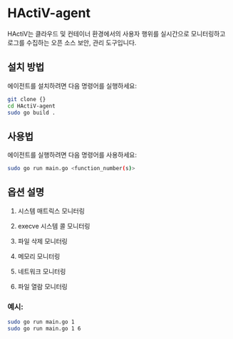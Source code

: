 # HActiV-agent

HActiV는 클라우드 및 컨테이너 환경에서의 사용자 행위를 실시간으로 모니터링하고 로그를 수집하는 오픈 소스 보안, 관리 도구입니다.

## 설치 방법

에이전트를 설치하려면 다음 명령어를 실행하세요:

```bash
git clone {}
cd HActiV-agent
sudo go build .
```

## 사용법

에이전트를 실행하려면 다음 명령어를 사용하세요:

```bash
sudo go run main.go <function_number(s)>
```

## 옵션 설명

1. 시스템 매트릭스 모니터링
   
2. execve 시스템 콜 모니터링

3. 파일 삭제 모니터링

4. 메모리 모니터링

5. 네트워크 모니터링

6. 파일 열람 모니터링

### 예시:
```bash
sudo go run main.go 1
sudo go run main.go 1 6
```

